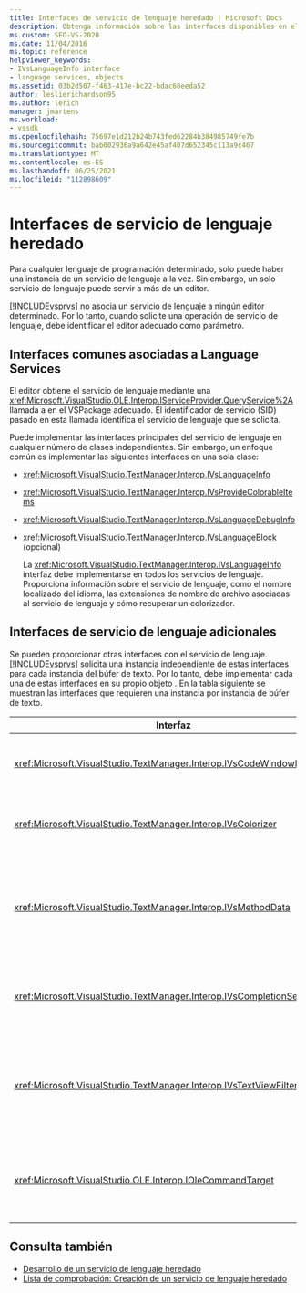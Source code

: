 ```yaml
---
title: Interfaces de servicio de lenguaje heredado | Microsoft Docs
description: Obtenga información sobre las interfaces disponibles en el SDK Visual Studio que proporcionan características de servicio de lenguaje heredado.
ms.custom: SEO-VS-2020
ms.date: 11/04/2016
ms.topic: reference
helpviewer_keywords:
- IVsLanguageInfo interface
- language services, objects
ms.assetid: 03b2d507-f463-417e-bc22-bdac68eeda52
author: leslierichardson95
ms.author: lerich
manager: jmartens
ms.workload:
- vssdk
ms.openlocfilehash: 75697e1d212b24b743fed62284b384985749fe7b
ms.sourcegitcommit: bab002936a9a642e45af407d652345c113a9c467
ms.translationtype: MT
ms.contentlocale: es-ES
ms.lasthandoff: 06/25/2021
ms.locfileid: "112898609"
---
```

# <a name="legacy-language-service-interfaces"></a>Interfaces de servicio de lenguaje heredado
Para cualquier lenguaje de programación determinado, solo puede haber una instancia de un servicio de lenguaje a la vez. Sin embargo, un solo servicio de lenguaje puede servir a más de un editor.

 [!INCLUDE[vsprvs](../../code-quality/includes/vsprvs_md.md)] no asocia un servicio de lenguaje a ningún editor determinado. Por lo tanto, cuando solicite una operación de servicio de lenguaje, debe identificar el editor adecuado como parámetro.

## <a name="common-interfaces-associated-with-language-services"></a>Interfaces comunes asociadas a Language Services
 El editor obtiene el servicio de lenguaje mediante una <xref:Microsoft.VisualStudio.OLE.Interop.IServiceProvider.QueryService%2A> llamada a en el VSPackage adecuado. El identificador de servicio (SID) pasado en esta llamada identifica el servicio de lenguaje que se solicita.

 Puede implementar las interfaces principales del servicio de lenguaje en cualquier número de clases independientes. Sin embargo, un enfoque común es implementar las siguientes interfaces en una sola clase:

- <xref:Microsoft.VisualStudio.TextManager.Interop.IVsLanguageInfo>

- <xref:Microsoft.VisualStudio.TextManager.Interop.IVsProvideColorableItems>

- <xref:Microsoft.VisualStudio.TextManager.Interop.IVsLanguageDebugInfo>

- <xref:Microsoft.VisualStudio.TextManager.Interop.IVsLanguageBlock> (opcional)

  La <xref:Microsoft.VisualStudio.TextManager.Interop.IVsLanguageInfo> interfaz debe implementarse en todos los servicios de lenguaje. Proporciona información sobre el servicio de lenguaje, como el nombre localizado del idioma, las extensiones de nombre de archivo asociadas al servicio de lenguaje y cómo recuperar un colorizador.

## <a name="additional-language-service-interfaces"></a>Interfaces de servicio de lenguaje adicionales
 Se pueden proporcionar otras interfaces con el servicio de lenguaje. [!INCLUDE[vsprvs](../../code-quality/includes/vsprvs_md.md)] solicita una instancia independiente de estas interfaces para cada instancia del búfer de texto. Por lo tanto, debe implementar cada una de estas interfaces en su propio objeto . En la tabla siguiente se muestran las interfaces que requieren una instancia por instancia de búfer de texto.

|Interfaz|Descripción|
|---------------|-----------------|
|<xref:Microsoft.VisualStudio.TextManager.Interop.IVsCodeWindowManager>|Administra los adornos de la ventana de código, como la barra desplegable. Puede obtener esta interfaz mediante el <xref:Microsoft.VisualStudio.TextManager.Interop.IVsLanguageInfo.GetCodeWindowManager%2A> método . Hay una por <xref:Microsoft.VisualStudio.TextManager.Interop.IVsCodeWindowManager> ventana de código.|
|<xref:Microsoft.VisualStudio.TextManager.Interop.IVsColorizer>|Coloriza las palabras clave y los delimitadores del lenguaje. Puede obtener esta interfaz mediante el <xref:Microsoft.VisualStudio.TextManager.Interop.IVsLanguageInfo.GetColorizer%2A> método . <xref:Microsoft.VisualStudio.TextManager.Interop.IVsColorizer> se llama en el momento de la pintura. Evite el trabajo intensivo de cálculo dentro <xref:Microsoft.VisualStudio.TextManager.Interop.IVsColorizer> de o el rendimiento podría sufrir.|
|<xref:Microsoft.VisualStudio.TextManager.Interop.IVsMethodData>|Proporciona información sobre herramientas de parámetros de IntelliSense. Cuando el servicio de lenguaje reconoce un carácter que indica que se deben mostrar los datos del método, como un paréntesis abierto, llama al método para notificar a la vista de texto que el servicio de lenguaje está listo para mostrar una información sobre herramientas de información de <xref:Microsoft.VisualStudio.TextManager.Interop.IVsMethodTipWindow.SetMethodData%2A> parámetros. A continuación, la vista de texto vuelve a llamar al servicio de lenguaje mediante los métodos de la interfaz para obtener la <xref:Microsoft.VisualStudio.TextManager.Interop.IVsMethodData> información necesaria para mostrar la información sobre herramientas.|
|<xref:Microsoft.VisualStudio.TextManager.Interop.IVsCompletionSet>|Proporciona la finalización de instrucciones de IntelliSense. Cuando el servicio de lenguaje está listo para mostrar una lista de finalización, llama al <xref:Microsoft.VisualStudio.TextManager.Interop.IVsTextView.UpdateCompletionStatus%2A> método en la vista de texto. A continuación, la vista de texto vuelve a llamar al servicio de lenguaje mediante métodos en el <xref:Microsoft.VisualStudio.TextManager.Interop.IVsCompletionSet> objeto .|
|<xref:Microsoft.VisualStudio.TextManager.Interop.IVsTextViewFilter>|Permite modificar la vista de texto mediante el controlador de comandos. La clase en la que se implementa la <xref:Microsoft.VisualStudio.TextManager.Interop.IVsTextViewFilter> interfaz también debe implementar la interfaz <xref:Microsoft.VisualStudio.OLE.Interop.IOleCommandTarget> . La vista de texto recupera el <xref:Microsoft.VisualStudio.TextManager.Interop.IVsTextViewFilter> objeto consultando el <xref:Microsoft.VisualStudio.OLE.Interop.IOleCommandTarget> objeto que se pasa al método <xref:Microsoft.VisualStudio.TextManager.Interop.IVsTextView.AddCommandFilter%2A> . Debe haber un <xref:Microsoft.VisualStudio.TextManager.Interop.IVsTextViewFilter> objeto para cada vista.|
|<xref:Microsoft.VisualStudio.OLE.Interop.IOleCommandTarget>|Intercepta los comandos que el usuario tipos en la ventana de código. Supervisar la salida de la <xref:Microsoft.VisualStudio.OLE.Interop.IOleCommandTarget> implementación para proporcionar información de finalización personalizada y ver la modificación<br /><br /> Para pasar el <xref:Microsoft.VisualStudio.OLE.Interop.IOleCommandTarget> objeto a la vista de texto, llame a <xref:Microsoft.VisualStudio.TextManager.Interop.IVsTextView.AddCommandFilter%2A> .|

## <a name="see-also"></a>Consulta también
- [Desarrollo de un servicio de lenguaje heredado](../../extensibility/internals/developing-a-legacy-language-service.md)
- [Lista de comprobación: Creación de un servicio de lenguaje heredado](../../extensibility/internals/checklist-creating-a-legacy-language-service.md)

